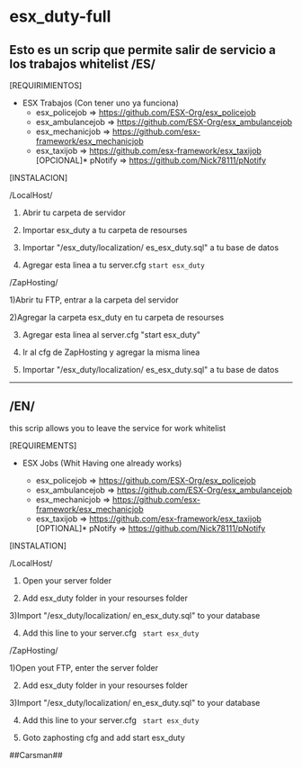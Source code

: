 # esx_duty-full

Esto es un scrip que permite salir de servicio a los trabajos whitelist
/ES/
---------------
[REQUIRIMIENTOS]
  
* ESX Trabajos (Con tener uno ya funciona)
  * esx_policejob => https://github.com/ESX-Org/esx_policejob
  * esx_ambulancejob => https://github.com/ESX-Org/esx_ambulancejob
  * esx_mechanicjob => https://github.com/esx-framework/esx_mechanicjob
  * esx_taxijob => https://github.com/esx-framework/esx_taxijob
  [OPCIONAL]* pNotify => https://github.com/Nick78111/pNotify
  
[INSTALACION]

/LocalHost/

1) Abrir tu carpeta de servidor

2) Importar esx_duty a tu carpeta de resourses

3) Importar "/esx_duty/localization/ es_esx_duty.sql" a tu base de datos

4) Agregar esta linea a tu server.cfg
``start esx_duty``

/ZapHosting/

1)Abrir tu FTP, entrar a la carpeta del servidor

2)Agregar la carpeta esx_duty en tu carpeta de resourses

3) Agregar esta linea al server.cfg "start esx_duty"

4) Ir al cfg de ZapHosting y agregar la misma linea

5) Importar "/esx_duty/localization/ es_esx_duty.sql" a tu base de datos
----------------
/EN/
---------------
this scrip allows you to leave the service for work whitelist

[REQUIREMENTS]

* ESX Jobs (Whit Having one already works)

  * esx_policejob => https://github.com/ESX-Org/esx_policejob
  * esx_ambulancejob => https://github.com/ESX-Org/esx_ambulancejob
  * esx_mechanicjob => https://github.com/esx-framework/esx_mechanicjob
  * esx_taxijob => https://github.com/esx-framework/esx_taxijob
  [OPTIONAL]* pNotify => https://github.com/Nick78111/pNotify

[INSTALATION]

/LocalHost/

1) Open your server folder

2) Add esx_duty folder in your resourses folder

3)Import "/esx_duty/localization/ en_esx_duty.sql" to your database

4) Add this line to your server.cfg
`` start esx_duty``

/ZapHosting/

1)Open yout FTP, enter the server folder

2) Add esx_duty folder in your resourses folder

3)Import "/esx_duty/localization/ en_esx_duty.sql" to your database

4) Add this line to your server.cfg `` start esx_duty``

5) Goto zaphosting cfg and add start esx_duty

##Carsman##

